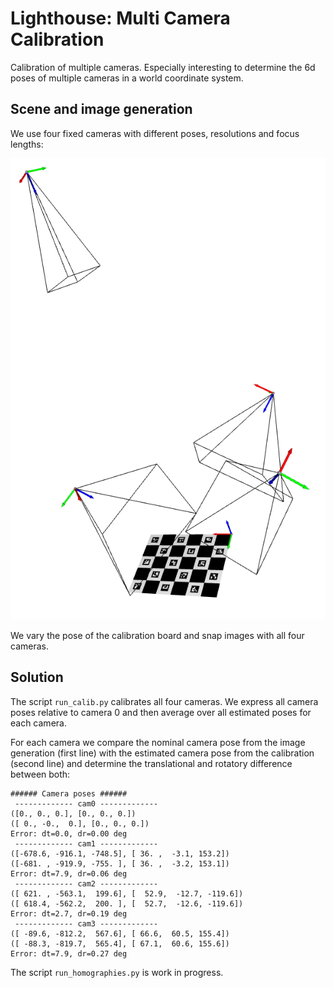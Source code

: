 # Lighthouse: Multi Camera Calibration

Calibration of multiple cameras. Especially interesting to determine the 6d poses of multiple cameras in a world coordinate system.

## Scene and image generation

We use four fixed cameras with different poses, resolutions and focus lengths:

![](images/four_cams.png)

We vary the pose of the calibration board and snap images with all four cameras.

## Solution

The script `run_calib.py` calibrates all four cameras. We express all camera poses relative to camera 0 and then average over all estimated poses for each camera.

For each camera we compare the nominal camera pose from the image generation (first line) with the estimated camera pose from the calibration (second line) and determine the translational and rotatory difference between both:

```
###### Camera poses ######
 ------------- cam0 -------------
([0., 0., 0.], [0., 0., 0.])
([ 0., -0.,  0.], [0., 0., 0.])
Error: dt=0.0, dr=0.00 deg
 ------------- cam1 -------------
([-678.6, -916.1, -748.5], [ 36. ,  -3.1, 153.2])
([-681. , -919.9, -755. ], [ 36. ,  -3.2, 153.1])
Error: dt=7.9, dr=0.06 deg
 ------------- cam2 -------------
([ 621. , -563.1,  199.6], [  52.9,  -12.7, -119.6])
([ 618.4, -562.2,  200. ], [  52.7,  -12.6, -119.6])
Error: dt=2.7, dr=0.19 deg
 ------------- cam3 -------------
([ -89.6, -812.2,  567.6], [ 66.6,  60.5, 155.4])
([ -88.3, -819.7,  565.4], [ 67.1,  60.6, 155.6])
Error: dt=7.9, dr=0.27 deg
```

The script `run_homographies.py` is work in progress.